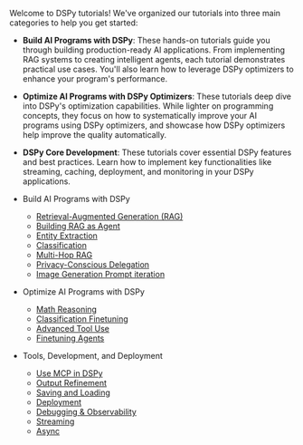 Welcome to DSPy tutorials! We've organized our tutorials into three main categories to help you get started:

- **Build AI Programs with DSPy**: These hands-on tutorials guide you through building production-ready AI
  applications. From implementing RAG systems to creating intelligent agents, each tutorial demonstrates
  practical use cases. You'll also learn how to leverage DSPy optimizers to enhance your program's performance.

- **Optimize AI Programs with DSPy Optimizers**: These tutorials deep dive into DSPy's optimization capabilities. While
  lighter on programming concepts, they focus on how to systematically improve your AI programs using DSPy
  optimizers, and showcase how DSPy optimizers help improve the quality automatically.

- **DSPy Core Development**: These tutorials cover essential DSPy features and best practices. Learn how to implement
  key functionalities like streaming, caching, deployment, and monitoring in your DSPy applications.


- Build AI Programs with DSPy
    - [Retrieval-Augmented Generation (RAG)](/tutorials/rag/)
    - [Building RAG as Agent](/tutorials/agents/)
    - [Entity Extraction](/tutorials/entity_extraction/)
    - [Classification](/tutorials/classification/)
    - [Multi-Hop RAG](/tutorials/multihop_search/)
    - [Privacy-Conscious Delegation](/tutorials/papillon/)
    - [Image Generation Prompt iteration](/tutorials/image_generation_prompting/)


- Optimize AI Programs with DSPy
    - [Math Reasoning](/tutorials/math/)
    - [Classification Finetuning](/tutorials/classification_finetuning/)
    - [Advanced Tool Use](/tutorials/tool_use/)
    - [Finetuning Agents](/tutorials/games/)

- Tools, Development, and Deployment
    - [Use MCP in DSPy](/tutorials/mcp/index.md)
    - [Output Refinement](/tutorials/output_refinement/best-of-n-and-refine/)
    - [Saving and Loading](/tutorials/saving/index.md)
    - [Deployment](/tutorials/deployment/)
    - [Debugging & Observability](/tutorials/observability/)
    - [Streaming](/tutorials/streaming/)
    - [Async](/tutorials/async/)


